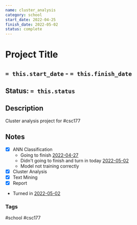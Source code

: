```yaml
---
name: cluster_analysis
category: school
start_date: 2022-04-25
finish_date: 2022-05-02
status: complete
---
```

# Project Title
## `= this.start_date` - `= this.finish_date`
## Status: `= this.status`
## Description
Cluster analysis project for #csc177 

## Notes
- [x] ANN Classification
	- Going to finish [2022-04-27](../Daily_Notes/2022-04-27.md)
	- Didn't going to finish and turn in today [2022-05-02](../Daily_Notes/2022-05-02.md)
	- Model not training correctly
- [x] Cluster Analysis
- [x] Text Mining
- [x] Report
- Turned in [2022-05-02](../Daily_Notes/2022-05-02.md)

### Tags
#school #csc177 